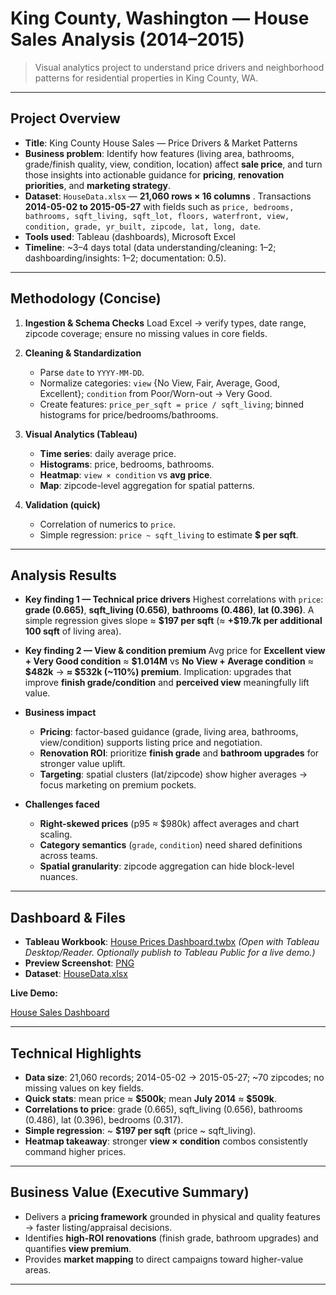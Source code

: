 # King County, Washington — House Sales Analysis (2014–2015)

> Visual analytics project to understand price drivers and neighborhood patterns for residential properties in King County, WA.

---

## Project Overview

* **Title**: King County House Sales — Price Drivers & Market Patterns
* **Business problem**:
  Identify how features (living area, bathrooms, grade/finish quality, view, condition, location) affect **sale price**, and turn those insights into actionable guidance for **pricing**, **renovation priorities**, and **marketing strategy**.
* **Dataset**:
  `HouseData.xlsx` — **21,060 rows × 16 columns** . Transactions **2014-05-02 to 2015-05-27** with fields such as `price, bedrooms, bathrooms, sqft_living, sqft_lot, floors, waterfront, view, condition, grade, yr_built, zipcode, lat, long, date`.
* **Tools used**:
  Tableau (dashboards), Microsoft Excel
* **Timeline**: \~3–4 days total (data understanding/cleaning: 1–2; dashboarding/insights: 1–2; documentation: 0.5).

---

## Methodology (Concise)

1. **Ingestion & Schema Checks**
   Load Excel → verify types, date range, zipcode coverage; ensure no missing values in core fields.
2. **Cleaning & Standardization**

   * Parse `date` to `YYYY-MM-DD`.
   * Normalize categories: `view` {No View, Fair, Average, Good, Excellent}; `condition` from Poor/Worn-out → Very Good.
   * Create features: `price_per_sqft = price / sqft_living`; binned histograms for price/bedrooms/bathrooms.
3. **Visual Analytics (Tableau)**

   * **Time series**: daily average price.
   * **Histograms**: price, bedrooms, bathrooms.
   * **Heatmap**: `view × condition` vs **avg price**.
   * **Map**: zipcode-level aggregation for spatial patterns.
4. **Validation (quick)**

   * Correlation of numerics to `price`.
   * Simple regression: `price ~ sqft_living` to estimate **\$ per sqft**.

---

## Analysis Results

* **Key finding 1 — Technical price drivers**
  Highest correlations with `price`: **grade (0.665)**, **sqft\_living (0.656)**, **bathrooms (0.486)**, **lat (0.396)**.
  A simple regression gives slope ≈ **\$197 per sqft** (≈ **+\$19.7k per additional 100 sqft** of living area).

* **Key finding 2 — View & condition premium**
  Avg price for **Excellent view + Very Good condition** ≈ **\$1.014M** vs **No View + Average condition** ≈ **\$482k** → **≈ \$532k (\~110%) premium**.
  Implication: upgrades that improve **finish grade/condition** and **perceived view** meaningfully lift value.

* **Business impact**

  * **Pricing**: factor-based guidance (grade, living area, bathrooms, view/condition) supports listing price and negotiation.
  * **Renovation ROI**: prioritize **finish grade** and **bathroom upgrades** for stronger value uplift.
  * **Targeting**: spatial clusters (lat/zipcode) show higher averages → focus marketing on premium pockets.

* **Challenges faced**

  * **Right-skewed prices** (p95 ≈ \$980k) affect averages and chart scaling.
  * **Category semantics** (`grade`, `condition`) need shared definitions across teams.
  * **Spatial granularity**: zipcode aggregation can hide block-level nuances.

---

## Dashboard & Files

* **Tableau Workbook**: [House Prices Dashboard.twbx](sandbox:/mnt/data/House%20Prices%20Dashboard.twbx)
  *(Open with Tableau Desktop/Reader. Optionally publish to Tableau Public for a live demo.)*
* **Preview Screenshot**: [PNG](sandbox:/mnt/data/Screenshot%202025-08-06%20144317.png)
* **Dataset**: [HouseData.xlsx](sandbox:/mnt/data/HouseData.xlsx)

**Live Demo:**

[House Sales Dashboard](https://public.tableau.com/app/profile/muhammad.zaki8426/viz/HousePricesDashboard_17339701719370/KingCountyHouseSales?publish=yes)

---

## Technical Highlights

* **Data size**: 21,060 records; 2014-05-02 → 2015-05-27; \~70 zipcodes; no missing values on key fields.
* **Quick stats**: mean price ≈ **\$500k**; mean **July 2014** ≈ **\$509k**.
* **Correlations to price**: grade (0.665), sqft\_living (0.656), bathrooms (0.486), lat (0.396), bedrooms (0.317).
* **Simple regression**: \~ **\$197 per sqft** (price \~ sqft\_living).
* **Heatmap takeaway**: stronger **view × condition** combos consistently command higher prices.

---

## Business Value (Executive Summary)

* Delivers a **pricing framework** grounded in physical and quality features → faster listing/appraisal decisions.
* Identifies **high-ROI renovations** (finish grade, bathroom upgrades) and quantifies **view premium**.
* Provides **market mapping** to direct campaigns toward higher-value areas.

---
